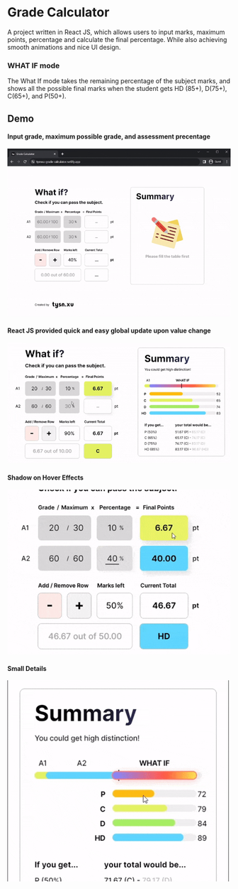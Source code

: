 # Grade Calculator
A project written in React JS, which allows users to input marks, maximum points, percentage and calculate the final percentage.
While also achieving smooth animations and nice UI design.

### WHAT IF mode
The What If mode takes the remaining percentage of the subject marks, and shows all the possible final marks when the student gets HD (85+), D(75+), C(65+), and P(50+).


## Demo
#### Input grade, maximum possible grade, and assessment precentage
![](https://github.com/tysnxu/react-grade-calculator/blob/602238730b4c2f1b161b177a15c156346d135a0a/demo_gifs/01.gif)


#### React JS provided quick and easy global update upon value change
![](https://github.com/tysnxu/react-grade-calculator/blob/602238730b4c2f1b161b177a15c156346d135a0a/demo_gifs/02.gif)


#### Shadow on Hover Effects
![](https://github.com/tysnxu/react-grade-calculator/blob/602238730b4c2f1b161b177a15c156346d135a0a/demo_gifs/03.gif)


#### Small Details
![](https://github.com/tysnxu/react-grade-calculator/blob/602238730b4c2f1b161b177a15c156346d135a0a/demo_gifs/04.gif)
